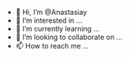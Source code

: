 - 👋 Hi, I’m @Anastasiay
- 👀 I’m interested in ...
- 🌱 I’m currently learning ...
- 💞️ I’m looking to collaborate on ...
- 📫 How to reach me ...

<!---
Anastasuau/Anastasuau is a ✨ special ✨ repository because its `README.md` (this file) appears on your GitHub profile.
You can click the Preview link to take a look at your changes.
--->

